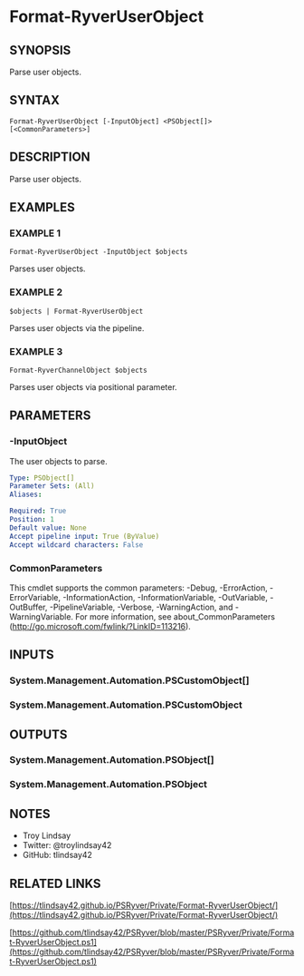 # Format-RyverUserObject

## SYNOPSIS
Parse user objects.

## SYNTAX

```
Format-RyverUserObject [-InputObject] <PSObject[]> [<CommonParameters>]
```

## DESCRIPTION
Parse user objects.

## EXAMPLES

### EXAMPLE 1
```
Format-RyverUserObject -InputObject $objects
```

Parses user objects.

### EXAMPLE 2
```
$objects | Format-RyverUserObject
```

Parses user objects via the pipeline.

### EXAMPLE 3
```
Format-RyverChannelObject $objects
```

Parses user objects via positional parameter.

## PARAMETERS

### -InputObject
The user objects to parse.

```yaml
Type: PSObject[]
Parameter Sets: (All)
Aliases:

Required: True
Position: 1
Default value: None
Accept pipeline input: True (ByValue)
Accept wildcard characters: False
```

### CommonParameters
This cmdlet supports the common parameters: -Debug, -ErrorAction, -ErrorVariable, -InformationAction, -InformationVariable, -OutVariable, -OutBuffer, -PipelineVariable, -Verbose, -WarningAction, and -WarningVariable.
For more information, see about_CommonParameters (http://go.microsoft.com/fwlink/?LinkID=113216).

## INPUTS

### System.Management.Automation.PSCustomObject[]
### System.Management.Automation.PSCustomObject
## OUTPUTS

### System.Management.Automation.PSObject[]
### System.Management.Automation.PSObject
## NOTES
- Troy Lindsay
- Twitter: @troylindsay42
- GitHub: tlindsay42

## RELATED LINKS

[https://tlindsay42.github.io/PSRyver/Private/Format-RyverUserObject/](https://tlindsay42.github.io/PSRyver/Private/Format-RyverUserObject/)

[https://github.com/tlindsay42/PSRyver/blob/master/PSRyver/Private/Format-RyverUserObject.ps1](https://github.com/tlindsay42/PSRyver/blob/master/PSRyver/Private/Format-RyverUserObject.ps1)

